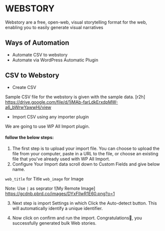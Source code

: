 
# WEBSTORY

Webstory are a free, open-web, visual storytelling format for the web, enabling you to easily generate visual narratives 


## Ways of Automation

- Automate CSV to webstory
- Automate via WordPress Automatic Plugin

## CSV to Webstory
- Create CSV

Sample CSV file for the webstory is given with the sample data.
[r2h] https://drive.google.com/file/d/1jMAb-farLdkErxdpMW-a6_bWrwYawwHj/view
<br>
- Import CSV using any importer plugin

We are going to use WP All Import plugin.
#### follow the below steps:

1. The first step is to upload your import file. You can choose to upload the file from your computer, paste in a URL to the file, or choose an existing file that you've already used with WP All Import.
2. Configure Your Import data
scroll down to Custom Fields and give below name.

`web_title` for Title
`web_image` for Image

Note: Use `|` as seprator 
![My Remote Image] https://gcdnb.pbrd.co/images/DYxFllwR1E60.png?o=1

3. Next step is import Settings in which Click the Auto-detect button. This will automatically identify a unique identifier.

4. Now click on confirm and run the import. 
Congratulations🎉, you successfully generated bulk Web stories.
